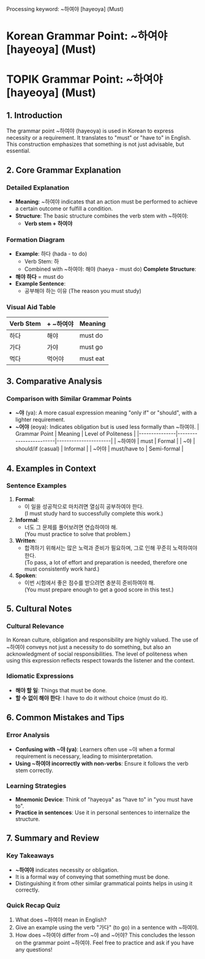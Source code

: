 Processing keyword: ~하여야 [hayeoya] (Must)
# Korean Grammar Point: ~하여야 [hayeoya] (Must)
# TOPIK Grammar Point: ~하여야 [hayeoya] (Must)
## 1. Introduction
The grammar point ~하여야 (hayeoya) is used in Korean to express necessity or a requirement. It translates to "must" or "have to" in English. This construction emphasizes that something is not just advisable, but essential.
## 2. Core Grammar Explanation
### Detailed Explanation
- **Meaning**: ~하여야 indicates that an action must be performed to achieve a certain outcome or fulfill a condition.
- **Structure**: The basic structure combines the verb stem with ~하여야:
  - **Verb stem + 하여야**
  
### Formation Diagram
- **Example**: 하다 (hada - to do)
  - Verb Stem: 하
  - Combined with ~하여야: 해야 (haeya - must do)
**Complete Structure**: 
- **해야 하다** = must do
- **Example Sentence**: 
  - 공부해야 하는 이유 (The reason you must study)
### Visual Aid Table
| Verb Stem  | + ~하여야 | Meaning    |
|------------|-----------|------------|
| 하다       | 해야       | must do    |
| 가다       | 가야       | must go    |
| 먹다       | 먹어야     | must eat   |
## 3. Comparative Analysis
### Comparison with Similar Grammar Points
- **~야** (ya): A more casual expression meaning "only if" or "should", with a lighter requirement.
- **~어야** (eoya): Indicates obligation but is used less formally than ~하여야.
| Grammar Point | Meaning                | Level of Politeness |
|---------------|------------------------|----------------------|
| ~하여야      | must                   | Formal                |
| ~야          | should/if (casual)    | Informal              |
| ~어야        | must/have to           | Semi-formal          |
## 4. Examples in Context
### Sentence Examples 
1. **Formal**: 
   - 이 일을 성공적으로 마치려면 열심히 공부하여야 한다.  
     (I must study hard to successfully complete this work.)
2. **Informal**: 
   - 너도 그 문제를 풀어보려면 연습하여야 해.  
     (You must practice to solve that problem.)
3. **Written**: 
   - 합격하기 위해서는 많은 노력과 준비가 필요하며, 그로 인해 꾸준히 노력하여야 한다.  
     (To pass, a lot of effort and preparation is needed, therefore one must consistently work hard.)
4. **Spoken**: 
   - 이번 시험에서 좋은 점수를 받으려면 충분히 준비하여야 해.  
     (You must prepare enough to get a good score in this test.)
## 5. Cultural Notes
### Cultural Relevance
In Korean culture, obligation and responsibility are highly valued. The use of ~하여야 conveys not just a necessity to do something, but also an acknowledgment of social responsibilities. The level of politeness when using this expression reflects respect towards the listener and the context.
### Idiomatic Expressions
- **해야 할 일**: Things that must be done.
- **할 수 없이 해야 한다**: I have to do it without choice (must do it).
## 6. Common Mistakes and Tips
### Error Analysis
- **Confusing with ~야 (ya)**: Learners often use ~야 when a formal requirement is necessary, leading to misinterpretation.
- **Using ~하여야 incorrectly with non-verbs**: Ensure it follows the verb stem correctly.
### Learning Strategies
- **Mnemonic Device**: Think of "hayeoya" as "have to" in "you must have to".
- **Practice in sentences**: Use it in personal sentences to internalize the structure.
## 7. Summary and Review
### Key Takeaways
- **~하여야** indicates necessity or obligation.
- It is a formal way of conveying that something must be done.
- Distinguishing it from other similar grammatical points helps in using it correctly.
### Quick Recap Quiz
1. What does ~하여야 mean in English?
2. Give an example using the verb "가다" (to go) in a sentence with ~하여야.
3. How does ~하여야 differ from ~야 and ~어야? 
This concludes the lesson on the grammar point ~하여야. Feel free to practice and ask if you have any questions!
